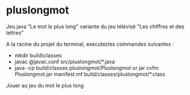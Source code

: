 # pluslongmot
Jeu java "Le mot le plus long" variante du jeu télévisé "Les chiffres et des lettres"

A la racine du projet du terminal, executezles commandes suivantes :
- mkdir build\classes
- javac @javac.conf src/pluslongmot/*.java
- java -cp build/classes pluslongmot/Pluslongmot or jar cvfm Pluslongmot.jar manifest.mf build/classes/pluslongmot/*.class

Jouer au jeu du mot le plus long


